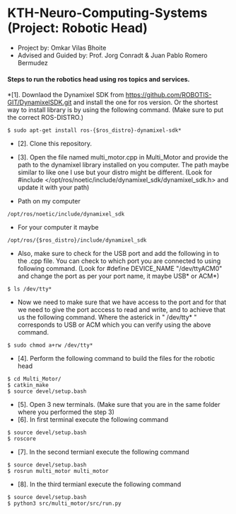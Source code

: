 # KTH-Neuro-Computing-Systems (Project: Robotic Head)
* Project by: Omkar Vilas Bhoite
* Advised and Guided by: Prof. Jorg Conradt & Juan Pablo Romero Bermudez

#### Steps to run the robotics head using ros topics and services.

*[1]. Downlaod the Dynamixel SDK from https://github.com/ROBOTIS-GIT/DynamixelSDK.git and install the one for ros version. Or the shortest way to install library is by using the following command. (Make sure to put the correct ROS-DISTRO.)
```
$ sudo apt-get install ros-{$ros_distro}-dynamixel-sdk*
```
* [2]. Clone this repository.
* [3]. Open the file named multi_motor.cpp in Multi_Motor and provide the path to the dynamixel library installed on you computer. The path maybe similar to like one I use but your distro might be different. (Look for #include </opt/ros/noetic/include/dynamixel_sdk/dynamixel_sdk.h> and update it with your path)

* Path on my computer
```
/opt/ros/noetic/include/dynamixel_sdk
```
* For your computer it maybe
```
/opt/ros/{$ros_distro}/include/dynamixel_sdk
```

* Also, make sure to check for the USB port and add the following in to the .cpp file. You can check to which port you are connected to using following command. (Look for #define DEVICE_NAME           "/dev/ttyACM0" and change  the port as per your port name, it maybe USB* or ACM*)
```
$ ls /dev/tty*
```
* Now we need to make sure that we have access to the port and for that we need to give the port acccess to read and write, and to achieve that us the following command. Where the asterick in " /dev/tty* " corresponds to USB or ACM which you can verify using the above command. 

```
$ sudo chmod a+rw /dev/tty*
```


* [4]. Perform the following command to build the files for the robotic head

```
$ cd Multi_Motor/
$ catkin_make
$ source devel/setup.bash
```

* [5]. Open 3 new terminals. (Make sure that you are in the same folder where you performed the step 3)
* [6]. In first terminal execute the following command 

```
$ source devel/setup.bash
$ roscore
```
* [7]. In the second termianl execute the following command 
```
$ source devel/setup.bash
$ rosrun multi_motor multi_motor
```
* [8]. In the third termianl execute the following command

```
$ source devel/setup.bash
$ python3 src/multi_motor/src/run.py
```
